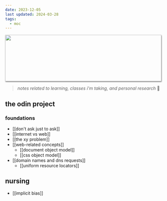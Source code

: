 ```yaml
---
date: 2023-12-05
last updated: 2024-03-28
tags:
  - moc
---
```

<img style="height: 150px; width: 100%; object-fit: cover; box-shadow: 1px 2px 3px rgba(0,0,0,.5);" src="https://64.media.tumblr.com/ef4a24260f0606beaf9ab344c22e24e2/e3a833691b4de27b-ac/s500x750/f60b4518f9008339bc4af780a67245feead03c25.gifv">

> *notes related to learning, classes i'm taking, and personal research* 🌱

## the odin project
### foundations
- [[don't ask just to ask]]
- [[internet vs web]]
- [[the xy problem]]
- [[web-related concepts]]
	- [[document object model]]
	- [[css object model]]
- [[domain names and dns requests]]
	- [[uniform resource locators]]

## nursing
- [[implicit bias]]
